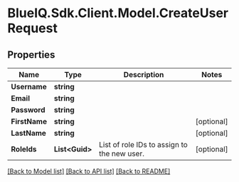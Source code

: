 # BlueIQ.Sdk.Client.Model.CreateUserRequest

## Properties

Name | Type | Description | Notes
------------ | ------------- | ------------- | -------------
**Username** | **string** |  | 
**Email** | **string** |  | 
**Password** | **string** |  | 
**FirstName** | **string** |  | [optional] 
**LastName** | **string** |  | [optional] 
**RoleIds** | **List&lt;Guid&gt;** | List of role IDs to assign to the new user. | [optional] 

[[Back to Model list]](../../README.md#documentation-for-models) [[Back to API list]](../../README.md#documentation-for-api-endpoints) [[Back to README]](../../README.md)

